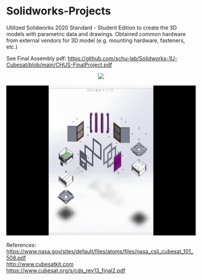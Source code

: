 # Solidworks-Projects
Utilized Solidworks 2020 Standard - Student Edition to create the 3D models with parametric data and drawings. Obtained common hardware from external vendors for 3D model (e.g. mounting hardware, fasteners, etc.)</br>

See Final Assembly pdf: https://github.com/schu-lab/Solidworks-1U-Cubesat/blob/main/CHUS-FinalProject.pdf </br>

<p align="center">
  <img src=hhttps://github.com/schu-lab/Solidworks-1U-Cubesat/blob/main/Preview-1U-Cubesat-Solidworks.png?raw=true  height="400" /></br>
</p>

<p align="center">
  <img src=https://github.com/schu-lab/Solidworks-1U-Cubesat/blob/main/giphy-1.gif alt="animated" height="400" /></br>
</p>

References:</br>
https://www.nasa.gov/sites/default/files/atoms/files/nasa_csli_cubesat_101_508.pdf</br>
http://www.cubesatkit.com</br>
https://www.cubesat.org/s/cds_rev13_final2.pdf</br>




